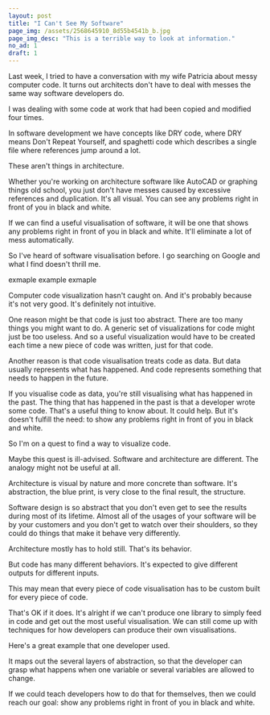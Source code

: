 ```yaml
---
layout: post
title: "I Can't See My Software"
page_img: /assets/2568645910_8d55b4541b_b.jpg
page_img_desc: "This is a terrible way to look at information."
no_ad: 1
draft: 1
---
```


Last week, I tried to have a conversation with my wife Patricia about messy computer code. It turns out architects don't have to deal with messes the same way software developers do.

I was dealing with some code at work that had been copied and modified four times.

In software development we have concepts like DRY code, where DRY means Don't Repeat Yourself, and spaghetti code which describes a single file where references jump around a lot.

These aren't things in architecture.

Whether you're working on architecture software like AutoCAD or graphing things old school, you just don't have messes caused by excessive references and duplication. It's all visual. You can see any problems right in front of you in black and white.

If we can find a useful visualisation of software, it will be one that shows any problems right in front of you in black and white. It'll eliminate a lot of mess automatically.

So I've heard of software visualisation before. I go searching on Google and what I find doesn't thrill me.

exmaple example exmaple

Computer code visualization hasn't caught on. And it's probably because it's not very good. It's definitely not intuitive.

One reason might be that code is just too abstract. There are too many things you might want to do. A generic set of visualizations for code might just be too useless. And so a useful visualization would have to be created each time a new piece of code was written, just for that code.

Another reason is that code visualisation treats code as data. But data usually represents what has happened. And code represents something that needs to happen in the future.

If you visualise code as data, you're still visualising what has happened in the past. The thing that has happened in the past is that a developer wrote some code. That's a useful thing to know about. It could help. But it's doesn't fulfill the need: to show any problems right in front of you in black and white.

So I'm on a quest to find a way to visualize code.

Maybe this quest is ill-advised. Software and architecture are different. The analogy might not be useful at all.

Architecture is visual by nature and more concrete than software. It's abstraction, the blue print, is very close to the final result, the structure.

Software design is so abstract that you don't even get to see the results during most of its lifetime. Almost all of the usages of your software will be by your customers and you don't get to watch over their shoulders, so they could do things that make it behave very differently.

Architecture mostly has to hold still. That's its behavior.

But code has many different behaviors. It's expected to give different outputs for different inputs.

This may mean that every piece of code visualisation has to be custom built for every piece of code.

That's OK if it does. It's alright if we can't produce one library to simply feed in code and get out the most useful visualisation. We can still come up with techniques for how developers can produce their own visualisations.

Here's a great example that one developer used. <Car example>

It maps out the several layers of abstraction, so that the developer can grasp what happens when one variable or several variables are allowed to change.

If we could teach developers how to do that for themselves, then we could reach our goal: show any problems right in front of you in black and white.

